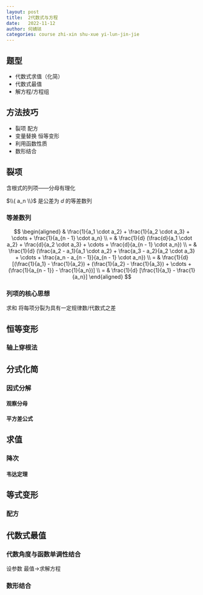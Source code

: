 ```yaml
---
layout: post
title:  2代数式与方程
date:   2022-11-12
author: 何婧铱
categories: course zhi-xin shu-xue yi-lun-jin-jie
---
```


## 题型

* 代数式求值（化简）
* 代数式最值
* 解方程/方程组

## 方法技巧

* 裂项 配方
* 变量替换 恒等变形
* 利用函数性质
* 数形结合

## 裂项

含根式的列项——分母有理化

$\\{ a_n \\}$ 是公差为 $d$ 的等差数列

### 等差数列

$$
\begin{aligned}
    & \frac{1}{a_1 \cdot a_2} + \frac{1}{a_2 \cdot a_3} + \cdots + \frac{1}{a_{n - 1} \cdot a_n} \\
    = & \frac{1}{d} (\frac{d}{a_1 \cdot a_2} + \frac{d}{a_2 \cdot a_3} + \cdots + \frac{d}{a_{n - 1} \cdot a_n}) \\
    = & \frac{1}{d} (\frac{a_2 - a_1}{a_1 \cdot a_2} + \frac{a_3 - a_2}{a_2 \cdot a_3} + \cdots + \frac{a_n - a_{n - 1}}{a_{n - 1} \cdot a_n}) \\
    = & \frac{1}{d} [(\frac{1}{a_1} - \frac{1}{a_2}) + (\frac{1}{a_2} - \frac{1}{a_3}) + \cdots + (\frac{1}{a_{n - 1}} - \frac{1}{a_n})] \\
    = & \frac{1}{d} [\frac{1}{a_1} - \frac{1}{a_n}]
\end{aligned}
$$

### 列项的核心思想

求和 将每项分裂为具有一定规律数/代数式之差

## 恒等变形

### 轴上穿根法

## 分式化简

### 因式分解

#### 观察分母

#### 平方差公式

## 求值

### 降次

#### 韦达定理

## 等式变形

### 配方

## 代数式最值

### 代数角度与函数单调性结合

设参数 最值$\to$求解方程

### 数形结合